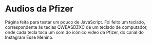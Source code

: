 # Audios da Pfizer

Página feita para testar um pouco de JavaScript.
Foi feito um teclado, correspondente às teclas QWEASDZXC de um teclado de computador, onde cada tecla toca um som do icônico vídeo da Pfizer, do canal do Instagram Esse Menino.
